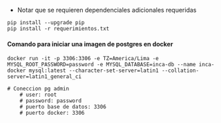 * Notar que se requieren dependenciales adicionales requeridas 
```
pip install --upgrade pip
pip install -r requerimientos.txt
```

#### Comando para iniciar una imagen de postgres en docker
```
docker run -it -p 3306:3306 -e TZ=America/Lima -e MYSQL_ROOT_PASSWORD=password -e MYSQL_DATABASE=inca-db --name inca-docker mysql:latest --character-set-server=latin1 --collation-server=latin1_general_ci 
```

```
# Coneccion pg admin
    # user: root
    # password: password
    # puerto base de datos: 3306
    # puerto docker: 3306
```